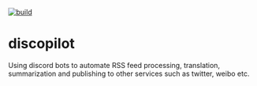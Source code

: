 [![build](https://github.com/twinko-studio/discopilot/actions/workflows/python-package.yml/badge.svg)](https://github.com/twinko-studio/discopilot/actions/workflows/python-package.yml)

# discopilot
Using discord bots to automate RSS feed processing, translation, summarization and publishing to other services such as twitter, weibo etc.
